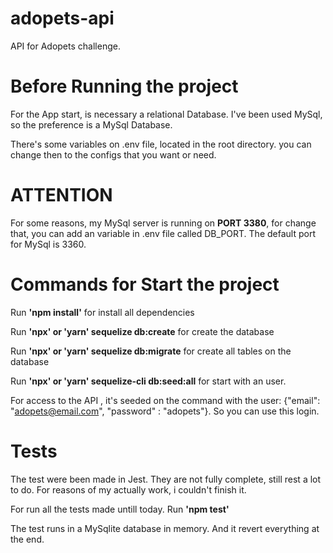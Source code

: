 # adopets-api
API for Adopets challenge.

# Before Running the project

For the App start, is necessary a relational Database. I've been used MySql, so the preference is a MySql Database.

There's some variables on .env file, located in the root directory. you can change then to the configs that you want or need. 

# ATTENTION
For some reasons, my MySql server is running on **PORT 3380**, for change that, you can add an variable in .env file called DB_PORT. The default port for MySql is 3360.

# Commands for Start the project

Run **'npm install'** for install all dependencies

Run **'npx' or 'yarn' sequelize db:create** for create the database

Run **'npx' or 'yarn' sequelize db:migrate** for create all tables on the database

Run **'npx' or 'yarn' sequelize-cli db:seed:all** for start with an user. 

For access to the API , it's seeded on the command with the user: {"email": "adopets@email.com", "password" : "adopets"}. So you can use this login.

# Tests

The test were been made in Jest. They are not fully complete, still rest a lot to do. For reasons of my actually work, i couldn't finish it.

For run all the tests made untill today. 
Run **'npm test'**

The test runs in a MySqlite database in memory. And it revert everything at the end.
